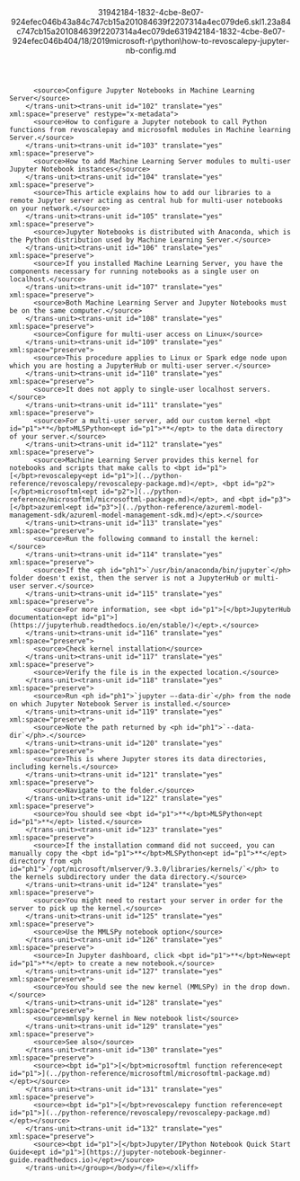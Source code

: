 <?xml version="1.0"?><xliff version="1.2" xmlns="urn:oasis:names:tc:xliff:document:1.2" xmlns:xsi="http://www.w3.org/2001/XMLSchema-instance" xsi:schemaLocation="urn:oasis:names:tc:xliff:document:1.2 xliff-core-1.2-transitional.xsd"><file datatype="xml" original="how-to-revoscalepy-jupyter-nb-config.md" source-language="en-US" target-language="en-US"><header><tool tool-id="mdxliff" tool-name="mdxliff" tool-version="1.0-d1654b2" tool-company="Microsoft" /><xliffext:skl_file_name xmlns:xliffext="urn:microsoft:content:schema:xliffextensions">31942184-1832-4cbe-8e07-924efec046b43a84c747cb15a201084639f2207314a4ec079de6.skl</xliffext:skl_file_name><xliffext:version xmlns:xliffext="urn:microsoft:content:schema:xliffextensions">1.2</xliffext:version><xliffext:ms.openlocfilehash xmlns:xliffext="urn:microsoft:content:schema:xliffextensions">3a84c747cb15a201084639f2207314a4ec079de6</xliffext:ms.openlocfilehash><xliffext:ms.sourcegitcommit xmlns:xliffext="urn:microsoft:content:schema:xliffextensions">31942184-1832-4cbe-8e07-924efec046b4</xliffext:ms.sourcegitcommit><xliffext:ms.lasthandoff xmlns:xliffext="urn:microsoft:content:schema:xliffextensions">04/18/2019</xliffext:ms.lasthandoff><xliffext:ms.openlocfilepath xmlns:xliffext="urn:microsoft:content:schema:xliffextensions">microsoft-r\python\how-to-revoscalepy-jupyter-nb-config.md</xliffext:ms.openlocfilepath></header><body><group id="content" extype="content"><trans-unit id="101" translate="yes" xml:space="preserve" restype="x-metadata">
          <source>Configure Jupyter Notebooks in Machine Learning Server</source>
        </trans-unit><trans-unit id="102" translate="yes" xml:space="preserve" restype="x-metadata">
          <source>How to configure a Jupyter notebook to call Python functions from revoscalepay and microsofml modules in Machine learning Server.</source>
        </trans-unit><trans-unit id="103" translate="yes" xml:space="preserve">
          <source>How to add Machine Learning Server modules to multi-user Jupyter Notebook instances</source>
        </trans-unit><trans-unit id="104" translate="yes" xml:space="preserve">
          <source>This article explains how to add our libraries to a remote Jupyter server acting as central hub for multi-user notebooks on your network.</source>
        </trans-unit><trans-unit id="105" translate="yes" xml:space="preserve">
          <source>Jupyter Notebooks is distributed with Anaconda, which is the Python distribution used by Machine Learning Server.</source>
        </trans-unit><trans-unit id="106" translate="yes" xml:space="preserve">
          <source>If you installed Machine Learning Server, you have the components necessary for running notebooks as a single user on localhost.</source>
        </trans-unit><trans-unit id="107" translate="yes" xml:space="preserve">
          <source>Both Machine Learning Server and Jupyter Notebooks must be on the same computer.</source>
        </trans-unit><trans-unit id="108" translate="yes" xml:space="preserve">
          <source>Configure for multi-user access on Linux</source>
        </trans-unit><trans-unit id="109" translate="yes" xml:space="preserve">
          <source>This procedure applies to Linux or Spark edge node upon which you are hosting a JupyterHub or multi-user server.</source>
        </trans-unit><trans-unit id="110" translate="yes" xml:space="preserve">
          <source>It does not apply to single-user localhost servers.</source>
        </trans-unit><trans-unit id="111" translate="yes" xml:space="preserve">
          <source>For a multi-user server, add our custom kernel <bpt id="p1">**</bpt>MLSPython<ept id="p1">**</ept> to the data directory of your server.</source>
        </trans-unit><trans-unit id="112" translate="yes" xml:space="preserve">
          <source>Machine Learning Server provides this kernel for notebooks and scripts that make calls to <bpt id="p1">[</bpt>revoscalepy<ept id="p1">](../python-reference/revoscalepy/revoscalepy-package.md)</ept>, <bpt id="p2">[</bpt>microsoftml<ept id="p2">](../python-reference/microsoftml/microsoftml-package.md)</ept>, and <bpt id="p3">[</bpt>azureml<ept id="p3">](../python-reference/azureml-model-management-sdk/azureml-model-management-sdk.md)</ept>.</source>
        </trans-unit><trans-unit id="113" translate="yes" xml:space="preserve">
          <source>Run the following command to install the kernel:</source>
        </trans-unit><trans-unit id="114" translate="yes" xml:space="preserve">
          <source>If the <ph id="ph1">`/usr/bin/anaconda/bin/jupyter`</ph> folder doesn't exist, then the server is not a JupyterHub or multi-user server.</source>
        </trans-unit><trans-unit id="115" translate="yes" xml:space="preserve">
          <source>For more information, see <bpt id="p1">[</bpt>JupyterHub documentation<ept id="p1">](https://jupyterhub.readthedocs.io/en/stable/)</ept>.</source>
        </trans-unit><trans-unit id="116" translate="yes" xml:space="preserve">
          <source>Check kernel installation</source>
        </trans-unit><trans-unit id="117" translate="yes" xml:space="preserve">
          <source>Verify the file is in the expected location.</source>
        </trans-unit><trans-unit id="118" translate="yes" xml:space="preserve">
          <source>Run <ph id="ph1">`jupyter –-data-dir`</ph> from the node on which Jupyter Notebook Server is installed.</source>
        </trans-unit><trans-unit id="119" translate="yes" xml:space="preserve">
          <source>Note the path returned by <ph id="ph1">`--data-dir`</ph>.</source>
        </trans-unit><trans-unit id="120" translate="yes" xml:space="preserve">
          <source>This is where Jupyter stores its data directories, including kernels.</source>
        </trans-unit><trans-unit id="121" translate="yes" xml:space="preserve">
          <source>Navigate to the folder.</source>
        </trans-unit><trans-unit id="122" translate="yes" xml:space="preserve">
          <source>You should see <bpt id="p1">**</bpt>MLSPython<ept id="p1">**</ept> listed.</source>
        </trans-unit><trans-unit id="123" translate="yes" xml:space="preserve">
          <source>If the installation command did not succeed, you can manually copy the <bpt id="p1">**</bpt>MLSPython<ept id="p1">**</ept> directory from <ph id="ph1">`/opt/microsoft/mlserver/9.3.0/libraries/kernels/`</ph> to the kernels subdirectory under the data directory.</source>
        </trans-unit><trans-unit id="124" translate="yes" xml:space="preserve">
          <source>You might need to restart your server in order for the server to pick up the kernel.</source>
        </trans-unit><trans-unit id="125" translate="yes" xml:space="preserve">
          <source>Use the MMLSPy notebook option</source>
        </trans-unit><trans-unit id="126" translate="yes" xml:space="preserve">
          <source>In Jupyter dashboard, click <bpt id="p1">**</bpt>New<ept id="p1">**</ept> to create a new notebook.</source>
        </trans-unit><trans-unit id="127" translate="yes" xml:space="preserve">
          <source>You should see the new kernel (MMLSPy) in the drop down.</source>
        </trans-unit><trans-unit id="128" translate="yes" xml:space="preserve">
          <source>mmlspy kernel in New notebook list</source>
        </trans-unit><trans-unit id="129" translate="yes" xml:space="preserve">
          <source>See also</source>
        </trans-unit><trans-unit id="130" translate="yes" xml:space="preserve">
          <source><bpt id="p1">[</bpt>microsoftml function reference<ept id="p1">](../python-reference/microsoftml/microsoftml-package.md)</ept></source>
        </trans-unit><trans-unit id="131" translate="yes" xml:space="preserve">
          <source><bpt id="p1">[</bpt>revoscalepy function reference<ept id="p1">](../python-reference/revoscalepy/revoscalepy-package.md)</ept></source>
        </trans-unit><trans-unit id="132" translate="yes" xml:space="preserve">
          <source><bpt id="p1">[</bpt>Jupyter/IPython Notebook Quick Start Guide<ept id="p1">](https://jupyter-notebook-beginner-guide.readthedocs.io)</ept></source>
        </trans-unit></group></body></file></xliff>